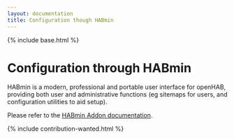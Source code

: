 ```yaml
---
layout: documentation
title: Configuration though HABmin
---
```


{% include base.html %}

# Configuration through HABmin

HABmin is a modern, professional and portable user interface for openHAB,
providing both user and administrative functions (eg sitemaps for users, and configuration utilities
to aid setup).

Please refer to the [HABmin Addon documentation]({{docu}}/addons/uis/habmin/readme.html).

{% include contribution-wanted.html %}
